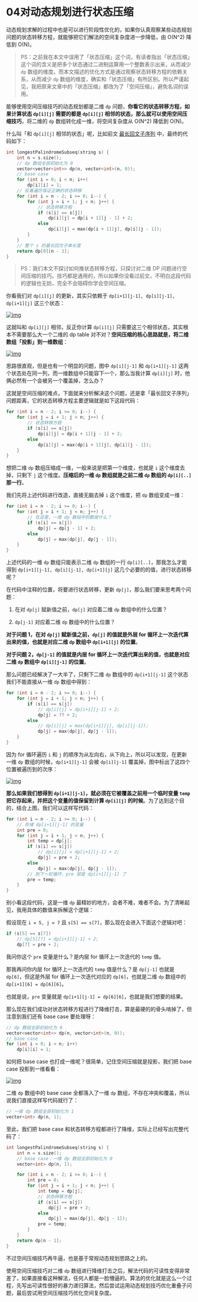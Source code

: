 # 04对动态规划进行状态压缩

动态规划求解的过程中也是可以进行阶段性优化的，如果你认真观察某些动态规划问题的状态转移方程，就能够把它们解法的空间复杂度进一步降低，由 O(N^2) 降低到 O(N)。

> PS：之前我在本文中误用了「状态压缩」这个词，有读者指出「状态压缩」这个词的含义是把多个状态通过二进制运算用一个整数表示出来，从而减少 `dp` 数组的维度。而本文描述的优化方式是通过观察状态转移方程的依赖关系，从而减少 `dp` 数组的维度，确实和「状态压缩」有所区别。所以严谨起见，我把原来文章中的「状态压缩」都改为了「空间压缩」，避免名词的误用。

能够使用空间压缩技巧的动态规划都是二维 `dp` 问题，**你看它的状态转移方程，如果计算状态 `dp[i][j]` 需要的都是 `dp[i][j]` 相邻的状态，那么就可以使用空间压缩技巧**，将二维的 `dp` 数组转化成一维，将空间复杂度从 O(N^2) 降低到 O(N)。

什么叫「和 `dp[i][j]` 相邻的状态」呢，比如前文 [最长回文子序列](https://labuladong.github.io/algo/3/24/80/) 中，最终的代码如下：

```cpp
int longestPalindromeSubseq(string s) {
    int n = s.size();
    // dp 数组全部初始化为 0
    vector<vector<int>> dp(n, vector<int>(n, 0));
    // base case
    for (int i = 0; i < n; i++)
        dp[i][i] = 1;
    // 反着遍历保证正确的状态转移
    for (int i = n - 2; i >= 0; i--) {
        for (int j = i + 1; j < n; j++) {
            // 状态转移方程
            if (s[i] == s[j])
                dp[i][j] = dp[i + 1][j - 1] + 2;
            else
                dp[i][j] = max(dp[i + 1][j], dp[i][j - 1]);
        }
    }
    // 整个 s 的最长回文子串长度
    return dp[0][n - 1];
}
```

> PS：我们本文不探讨如何推状态转移方程，只探讨对二维 DP 问题进行空间压缩的技巧。技巧都是通用的，所以如果你没看过前文，不明白这段代码的逻辑也无妨，完全不会阻碍你学会空间压缩。

你看我们对 `dp[i][j]` 的更新，其实只依赖于 `dp[i+1][j-1], dp[i][j-1], dp[i+1][j]` 这三个状态：

[![img](img/1-20220415202707718.jpeg)](https://labuladong.github.io/algo/images/状态压缩/1.jpeg)

这就叫和 `dp[i][j]` 相邻，反正你计算 `dp[i][j]` 只需要这三个相邻状态，其实根本不需要那么大一个二维的 dp table 对不对？**空间压缩的核心思路就是，将二维数组「投影」到一维数组**：

[![img](img/2-20220415202706718.jpeg)](https://labuladong.github.io/algo/images/状态压缩/2.jpeg)

思路很直观，但是也有一个明显的问题，图中 `dp[i][j-1]` 和 `dp[i+1][j-1]` 这两个状态处在同一列，而一维数组中只能容下一个，那么当我计算 `dp[i][j]` 时，他俩必然有一个会被另一个覆盖掉，怎么办？

这就是空间压缩的难点，下面就来分析解决这个问题，还是拿「最长回文子序列」问题距离，它的状态转移方程主要逻辑就是如下这段代码：

```cpp
for (int i = n - 2; i >= 0; i--) {
    for (int j = i + 1; j < n; j++) {
        // 状态转移方程
        if (s[i] == s[j])
            dp[i][j] = dp[i + 1][j - 1] + 2;
        else
            dp[i][j] = max(dp[i + 1][j], dp[i][j - 1]);
    }
}
```

想把二维 `dp` 数组压缩成一维，一般来说是把第一个维度，也就是 `i` 这个维度去掉，只剩下 `j` 这个维度。**压缩后的一维 `dp` 数组就是之前二维 `dp` 数组的 `dp[i][..]` 那一行**。

我们先将上述代码进行改造，直接无脑去掉 `i` 这个维度，把 `dp` 数组变成一维：

```cpp
for (int i = n - 2; i >= 0; i--) {
    for (int j = i + 1; j < n; j++) {
        // 在这里，一维 dp 数组中的数是什么？
        if (s[i] == s[j])
            dp[j] = dp[j - 1] + 2;
        else
            dp[j] = max(dp[j], dp[j - 1]);
    }
}
```

上述代码的一维 `dp` 数组只能表示二维 `dp` 数组的一行 `dp[i][..]`，那我怎么才能得到 `dp[i+1][j-1], dp[i][j-1], dp[i+1][j]` 这几个必要的的值，进行状态转移呢？

在代码中注释的位置，将要进行状态转移，更新 `dp[j]`，那么我们要来思考两个问题：

1. 在对 `dp[j]` 赋新值之前，`dp[j]` 对应着二维 `dp` 数组中的什么位置？

2. `dp[j-1]` 对应着二维 `dp` 数组中的什么位置？

**对于问题 1，在对 `dp[j]` 赋新值之前，`dp[j]` 的值就是外层 for 循环上一次迭代算出来的值，也就是对应二维 `dp` 数组中 `dp[i+1][j]` 的位置**。

**对于问题 2，`dp[j-1]` 的值就是内层 for 循环上一次迭代算出来的值，也就是对应二维 `dp` 数组中 `dp[i][j-1]` 的位置**。

那么问题已经解决了一大半了，只剩下二维 `dp` 数组中的 `dp[i+1][j-1]` 这个状态我们不能直接从一维 `dp` 数组中得到：

```cpp
for (int i = n - 2; i >= 0; i--) {
    for (int j = i + 1; j < n; j++) {
        if (s[i] == s[j])
            // dp[i][j] = dp[i+1][j-1] + 2;
            dp[j] = ?? + 2;
        else
            // dp[i][j] = max(dp[i+1][j], dp[i][j-1]);
            dp[j] = max(dp[j], dp[j - 1]);
    }
}
```

因为 for 循环遍历 `i` 和 `j` 的顺序为从左向右，从下向上，所以可以发现，在更新一维 `dp` 数组的时候，`dp[i+1][j-1]` 会被 `dp[i][j-1]` 覆盖掉，图中标出了这四个位置被遍历到的次序：

[![img](img/3-20220415202705905.jpeg)](https://labuladong.github.io/algo/images/状态压缩/3.jpeg)

**那么如果我们想得到 `dp[i+1][j-1]`，就必须在它被覆盖之前用一个临时变量 `temp` 把它存起来，并把这个变量的值保留到计算 `dp[i][j]` 的时候**。为了达到这个目的，结合上图，我们可以这样写代码：

```cpp
for (int i = n - 2; i >= 0; i--) {
    // 存储 dp[i+1][j-1] 的变量
    int pre = 0;
    for (int j = i + 1; j < n; j++) {
        int temp = dp[j];
        if (s[i] == s[j])
            // dp[i][j] = dp[i+1][j-1] + 2;
            dp[j] = pre + 2;
        else
            dp[j] = max(dp[j], dp[j - 1]);
        // 到下一轮循环，pre 就是 dp[i+1][j-1] 了
        pre = temp;
    }
}
```

别小看这段代码，这是一维 `dp` 最精妙的地方，会者不难，难者不会。为了清晰起见，我用具体的数值来拆解这个逻辑：

假设现在 `i = 5, j = 7` 且 `s[5] == s[7]`，那么现在会进入下面这个逻辑对吧：

```cpp
if (s[5] == s[7])
    // dp[5][7] = dp[i+1][j-1] + 2;
    dp[7] = pre + 2;
```

我问你这个 `pre` 变量是什么？是内层 for 循环上一次迭代的 `temp` 值。

那我再问你内层 for 循环上一次迭代的 `temp` 值是什么？是 `dp[j-1]` 也就是 `dp[6]`，但这是外层 for 循环上一次迭代对应的 `dp[6]`，也就是二维 `dp` 数组中的 `dp[i+1][6] = dp[6][6]`。

也就是说，`pre` 变量就是 `dp[i+1][j-1] = dp[6][6]`，也就是我们想要的结果。

那么现在我们成功对状态转移方程进行了降维打击，算是最硬的的骨头啃掉了，但注意到我们还有 base case 要处理呀：

```cpp
// dp 数组全部初始化为 0
vector<vector<int>> dp(n, vector<int>(n, 0));
// base case
for (int i = 0; i < n; i++)
    dp[i][i] = 1;
```

如何把 base case 也打成一维呢？很简单，记住空间压缩就是投影，我们把 base case 投影到一维看看：

[![img](img/4-20220415202705927.jpeg)](https://labuladong.github.io/algo/images/状态压缩/4.jpeg)

二维 `dp` 数组中的 base case 全都落入了一维 `dp` 数组，不存在冲突和覆盖，所以说我们直接这样写代码就行了：

```cpp
// 一维 dp 数组全部初始化为 1
vector<int> dp(n, 1);
```

至此，我们把 base case 和状态转移方程都进行了降维，实际上已经写出完整代码了：

```cpp
int longestPalindromeSubseq(string s) {
    int n = s.size();
    // base case：一维 dp 数组全部初始化为 0
    vector<int> dp(n, 1);

    for (int i = n - 2; i >= 0; i--) {
        int pre = 0;
        for (int j = i + 1; j < n; j++) {
            int temp = dp[j];
            // 状态转移方程
            if (s[i] == s[j])
                dp[j] = pre + 2;
            else
                dp[j] = max(dp[j], dp[j - 1]);
            pre = temp;
        }
    }
    return dp[n - 1];
}
```

不过空间压缩技巧再牛逼，也是基于常规动态规划思路之上的。

使用空间压缩技巧对二维 `dp` 数组进行降维打击之后，解法代码的可读性变得非常差了，如果直接看这种解法，任何人都是一脸懵逼的。算法的优化就是这么一个过程，先写出可读性很好的暴力递归算法，然后尝试运用动态规划技巧优化重叠子问题，最后尝试用空间压缩技巧优化空间复杂度。